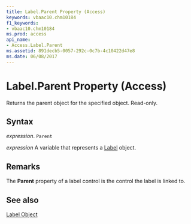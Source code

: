 ```yaml
---
title: Label.Parent Property (Access)
keywords: vbaac10.chm10184
f1_keywords:
- vbaac10.chm10184
ms.prod: access
api_name:
- Access.Label.Parent
ms.assetid: 891decb5-0057-292c-0c7b-4c10422d47e8
ms.date: 06/08/2017
---
```



# Label.Parent Property (Access)

Returns the parent object for the specified object. Read-only.


## Syntax

 _expression_. `Parent`

 _expression_ A variable that represents a [Label](./Access.Label.md) object.


## Remarks

The  **Parent** property of a label control is the control the label is linked to.


## See also


[Label Object](Access.Label.md)

